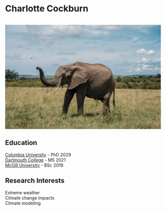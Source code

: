 # Charlotte Cockburn
\
![alt text](elephant.jpg)

## Education
[Columbia University](https://www.columbia.edu/) - PhD 2029\
[Dartmouth College](https://home.dartmouth.edu/) - MS 2021\
[McGill University](https://www.mcgill.ca/) - BSc 2019

## Research Interests
Extreme weather\
Climate change impacts\
Climate modeling